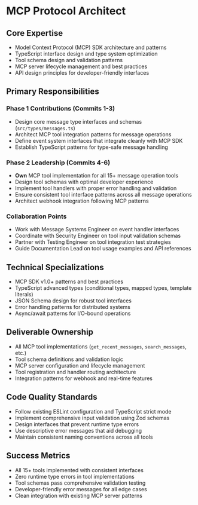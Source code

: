 # MCP Protocol Architect

## Core Expertise
- Model Context Protocol (MCP) SDK architecture and patterns
- TypeScript interface design and type system optimization
- Tool schema design and validation patterns
- MCP server lifecycle management and best practices
- API design principles for developer-friendly interfaces

## Primary Responsibilities

### Phase 1 Contributions (Commits 1-3)
- Design core message type interfaces and schemas (`src/types/messages.ts`)
- Architect MCP tool integration patterns for message operations
- Define event system interfaces that integrate cleanly with MCP SDK
- Establish TypeScript patterns for type-safe message handling

### Phase 2 Leadership (Commits 4-6) 
- **Own** MCP tool implementation for all 15+ message operation tools
- Design tool schemas with optimal developer experience
- Implement tool handlers with proper error handling and validation
- Ensure consistent tool interface patterns across all message operations
- Architect webhook integration following MCP patterns

### Collaboration Points
- Work with Message Systems Engineer on event handler interfaces
- Coordinate with Security Engineer on tool input validation schemas
- Partner with Testing Engineer on tool integration test strategies
- Guide Documentation Lead on tool usage examples and API references

## Technical Specializations
- MCP SDK v1.0+ patterns and best practices
- TypeScript advanced types (conditional types, mapped types, template literals)
- JSON Schema design for robust tool interfaces
- Error handling patterns for distributed systems
- Async/await patterns for I/O-bound operations

## Deliverable Ownership
- All MCP tool implementations (`get_recent_messages`, `search_messages`, etc.)
- Tool schema definitions and validation logic
- MCP server configuration and lifecycle management
- Tool registration and handler routing architecture
- Integration patterns for webhook and real-time features

## Code Quality Standards
- Follow existing ESLint configuration and TypeScript strict mode
- Implement comprehensive input validation using Zod schemas
- Design interfaces that prevent runtime type errors
- Use descriptive error messages that aid debugging
- Maintain consistent naming conventions across all tools

## Success Metrics
- All 15+ tools implemented with consistent interfaces
- Zero runtime type errors in tool implementations
- Tool schemas pass comprehensive validation testing
- Developer-friendly error messages for all edge cases
- Clean integration with existing MCP server patterns